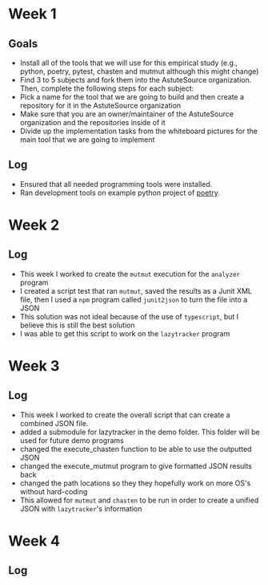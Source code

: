 # Week 1

## Goals
- Install all of the tools that we will use for this empirical study (e.g., python, poetry, pytest, chasten and mutmut although this might change)
- Find 3 to 5 subjects and fork them into the AstuteSource organization. Then, complete the following steps for each subject:
- Pick a name for the tool that we are going to build and then create a repository for it in the AstuteSource organization
- Make sure that you are an owner/maintainer of the AstuteSource organization and the repositories inside of it
- Divide up the implementation tasks from the whiteboard pictures for the main tool that we are going to implement

## Log

- Ensured that all needed programming tools were installed.
- Ran development tools on example python project of [poetry](https://github.com/python-poetry/poetry).

# Week 2

## Log

- This week I worked to create the `mutmut` execution for the `analyzer` program
- I created a script test that ran `mutmut`, saved the results as a Junit XML file, then I used a `npm` program called `junit2json` to turn the file into a JSON
 - This solution was not ideal because of the use of `typescript`, but I believe this is still the best solution
- I was able to get this script to work on the `lazytracker` program

# Week 3

## Log

- This week I worked to create the overall script that can create a combined JSON file.
 - added a submodule for lazytracker in the demo folder. This folder will be used for future demo programs
 - changed the execute_chasten function to be able to use the outputted JSON
 - changed the execute_mutmut program to give formatted JSON results back
 - changed the path locations so they they hopefully work on more OS's without hard-coding
- This allowed for `mutmut` and `chasten` to be run in order to create a unified JSON with `lazytracker`'s information

# Week 4

## Log
